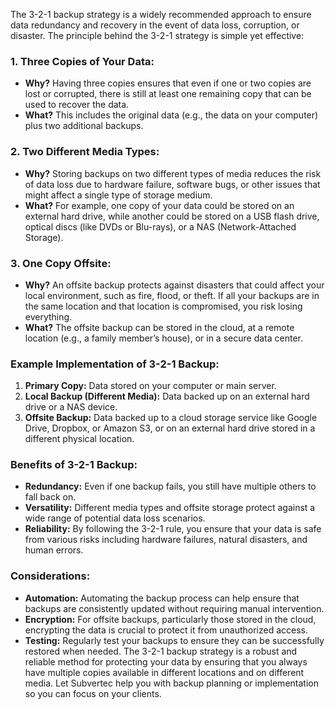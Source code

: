 The 3-2-1 backup strategy is a widely recommended approach to ensure data redundancy and recovery in the event of data loss, corruption, or disaster. The principle behind the 3-2-1 strategy is simple yet effective:

### 1. **Three Copies of Your Data:**
   - **Why?** Having three copies ensures that even if one or two copies are lost or corrupted, there is still at least one remaining copy that can be used to recover the data.
   - **What?** This includes the original data (e.g., the data on your computer) plus two additional backups.

### 2. **Two Different Media Types:**
   - **Why?** Storing backups on two different types of media reduces the risk of data loss due to hardware failure, software bugs, or other issues that might affect a single type of storage medium.
   - **What?** For example, one copy of your data could be stored on an external hard drive, while another could be stored on a USB flash drive, optical discs (like DVDs or Blu-rays), or a NAS (Network-Attached Storage).

### 3. **One Copy Offsite:**
   - **Why?** An offsite backup protects against disasters that could affect your local environment, such as fire, flood, or theft. If all your backups are in the same location and that location is compromised, you risk losing everything.
   - **What?** The offsite backup can be stored in the cloud, at a remote location (e.g., a family member’s house), or in a secure data center.

### Example Implementation of 3-2-1 Backup:
1. **Primary Copy:** Data stored on your computer or main server.
2. **Local Backup (Different Media):** Data backed up on an external hard drive or a NAS device.
3. **Offsite Backup:** Data backed up to a cloud storage service like Google Drive, Dropbox, or Amazon S3, or on an external hard drive stored in a different physical location.

### Benefits of 3-2-1 Backup:
- **Redundancy:** Even if one backup fails, you still have multiple others to fall back on.
- **Versatility:** Different media types and offsite storage protect against a wide range of potential data loss scenarios.
- **Reliability:** By following the 3-2-1 rule, you ensure that your data is safe from various risks including hardware failures, natural disasters, and human errors.

### Considerations:
- **Automation:** Automating the backup process can help ensure that backups are consistently updated without requiring manual intervention.
- **Encryption:** For offsite backups, particularly those stored in the cloud, encrypting the data is crucial to protect it from unauthorized access.
- **Testing:** Regularly test your backups to ensure they can be successfully restored when needed.
The 3-2-1 backup strategy is a robust and reliable method for protecting your data by ensuring that you always have multiple copies available in different locations and on different media. Let Subvertec help you with backup planning or implementation so you can focus on your clients.